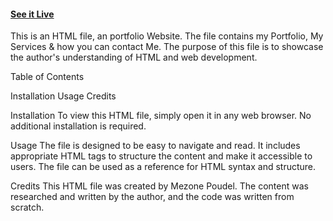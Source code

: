 #### [See it Live](https://poudelmezone.github.io/mezonehere)

This is an HTML file, an portfolio Website. The file contains my Portfolio, My Services & how you can contact Me. The purpose of this file is to showcase the author's understanding of HTML and web development.

Table of Contents

Installation Usage Credits

Installation To view this HTML file, simply open it in any web browser. No additional installation is required.

Usage The file is designed to be easy to navigate and read. It includes appropriate HTML tags to structure the content and make it accessible to users. The file can be used as a reference for HTML syntax and structure.

Credits This HTML file was created by Mezone Poudel. The content was researched and written by the author, and the code was written from scratch.
